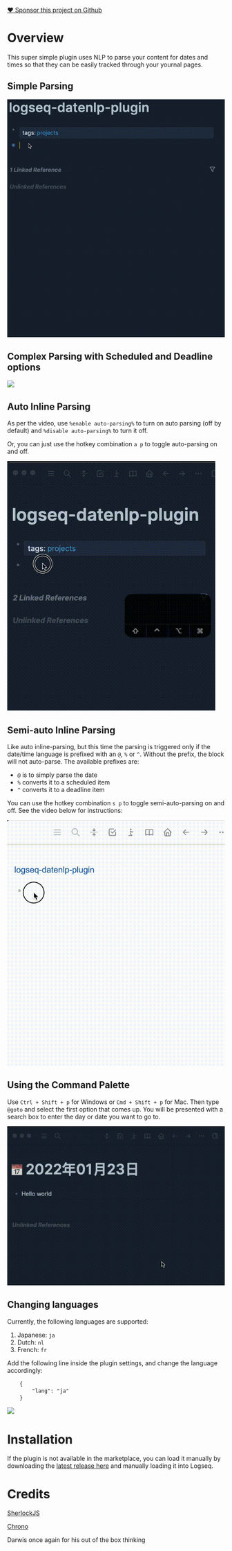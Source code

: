 [:heart: Sponsor this project on Github](https://github.com/sponsors/hkgnp)

# Overview

This super simple plugin uses NLP to parse your content for dates and times so that they can be easily tracked through your yournal pages.

## Simple Parsing

![](/screenshots/demo.gif)

## Complex Parsing with Scheduled and Deadline options

![](/screenshots/demo2.gif)

## Auto Inline Parsing

As per the video, use `%enable auto-parsing%` to turn on auto parsing (off by default) and `%disable auto-parsing%` to turn it off.

Or, you can just use the hotkey combination `a p` to toggle auto-parsing on and off.

![](/screenshots/demo3.gif)

## Semi-auto Inline Parsing

Like auto inline-parsing, but this time the parsing is triggered only if the date/time language is prefixed with an `@`, `%` or `^`. Without the prefix, the block will not auto-parse. The available prefixes are:

- `@` is to simply parse the date
- `%` converts it to a scheduled item
- `^` converts it to a deadline item

You can use the hotkey combination `s p` to toggle semi-auto-parsing on and off. See the video below for instructions:

![](/screenshots/demo6.gif)

## Using the Command Palette

Use `Ctrl + Shift + p` for Windows or `Cmd + Shift + p` for Mac. Then type `@goto` and select the first option that comes up. You will be presented with a search box to enter the day or date you want to go to.

![](/screenshots/demo5.gif)

## Changing languages

Currently, the following languages are supported:

1. Japanese: `ja`
2. Dutch: `nl`
3. French: `fr`

Add the following line inside the plugin settings, and change the language accordingly:

```
    {
        "lang": "ja"
    }
```

![](/screenshots/demo4.gif)

# Installation

If the plugin is not available in the marketplace, you can load it manually by downloading the [latest release here](https://github.com/hkgnp/logseq-datenlp-plugin/releases) and manually loading it into Logseq.

# Credits

[SherlockJS](https://github.com/neilgupta/Sherlock)

[Chrono](https://github.com/wanasit/chrono)

Darwis once again for his out of the box thinking

